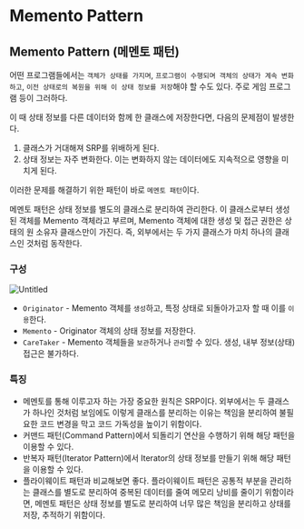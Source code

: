 # Memento Pattern

## Memento Pattern (메멘토 패턴)

어떤 프로그램들에서는 `객체가 상태를 가지며`, `프로그램이 수행되며 객체의 상태가 계속 변화하고`, `이전 상태로의 복원을 위해 이 상태 정보를 저장`해야 할 수도 있다. 주로 게임 프로그램 등이 그러하다.

이 때 상태 정보를 다른 데이터와 함께 한 클래스에 저장한다면, 다음의 문제점이 발생한다.

1. 클래스가 거대해져 SRP를 위배하게 된다.
2. 상태 정보는 자주 변화한다. 이는 변화하지 않는 데이터에도 지속적으로 영향을 미치게 된다.

이러한 문제를 해결하기 위한 패턴이 바로 `메멘토 패턴`이다.

메멘토 패턴은 상태 정보를 별도의 클래스로 분리하여 관리한다. 이 클래스로부터 생성된 객체를 Memento 객체라고 부르며, Memento 객체에 대한 생성 및 접근 권한은 상태의 원 소유자 클래스만이 가진다. 즉, 외부에서는 두 가지 클래스가 마치 하나의 클래스인 것처럼 동작한다.

### 구성

![Untitled](imgs/memento-pattern-\(0\).png)

* `Originator` - Memento 객체를 `생성`하고, 특정 상태로 되돌아가고자 할 때 이를 `이용`한다.
* `Memento` - Originator 객체의 상태 정보를 저장한다.
* `CareTaker` - Memento 객체들을 `보관`하거나 `관리`할 수 있다. 생성, 내부 정보(상태) 접근은 불가하다.

### 특징

* 메멘토를 통해 이루고자 하는 가장 중요한 원칙은 SRP이다. 외부에서는 두 클래스가 하나인 것처럼 보임에도 이렇게 클래스를 분리하는 이유는 책임을 분리하여 불필요한 코드 변경을 막고 코드 가독성을 높이기 위함이다.
* 커맨드 패턴(Command Pattern)에서 되돌리기 연산을 수행하기 위해 해당 패턴을 이용할 수 있다.
* 반복자 패턴(Iterator Pattern)에서 Iterator의 상태 정보를 만들기 위해 해당 패턴을 이용할 수 있다.
* 플라이웨이트 패턴과 비교해보면 좋다. 플라이웨이트 패턴은 공통적 부분을 관리하는 클래스를 별도로 분리하여 중복된 데이터를 줄여 메모리 낭비를 줄이기 위함이라면, 메멘토 패턴은 상태 정보를 별도로 분리하여 너무 많은 책임을 분리하고 상태를 저장, 추적하기 위함이다.
